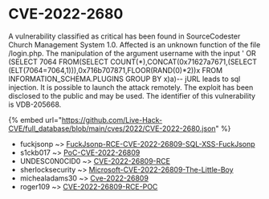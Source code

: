 # CVE-2022-2680

A vulnerability classified as critical has been found in SourceCodester Church Management System 1.0. Affected is an unknown function of the file /login.php. The manipulation of the argument username with the input ' OR (SELECT 7064 FROM(SELECT COUNT(*),CONCAT(0x71627a7671,(SELECT (ELT(7064=7064,1))),0x716b707871,FLOOR(RAND(0)*2))x FROM INFORMATION_SCHEMA.PLUGINS GROUP BY x)a)-- jURL leads to sql injection. It is possible to launch the attack remotely. The exploit has been disclosed to the public and may be used. The identifier of this vulnerability is VDB-205668.

{% embed url="https://github.com/Live-Hack-CVE/full_database/blob/main/cves/2022/CVE-2022-2680.json" %}


* fuckjsonp ~> [FuckJsonp-RCE-CVE-2022-26809-SQL-XSS-FuckJsonp](https://www.alice-snow.ru/2022/database/cve-2022-2680/fuckjsonp-rce-cve-2022-26809-sql-xss-fuckjsonp-fuckjsonp)
* s1ckb017 ~> [PoC-CVE-2022-26809](https://www.alice-snow.ru/2022/database/cve-2022-2680/poc-cve-2022-26809-s1ckb017)
* UNDESC0N0CID0 ~> [CVE-2022-26809-RCE](https://www.alice-snow.ru/2022/database/cve-2022-2680/cve-2022-26809-rce-undesc0n0cid0)
* sherlocksecurity ~> [Microsoft-CVE-2022-26809-The-Little-Boy](https://www.alice-snow.ru/2022/database/cve-2022-2680/microsoft-cve-2022-26809-the-little-boy-sherlocksecurity)
* michealadams30 ~> [Cve-2022-26809](https://www.alice-snow.ru/2022/database/cve-2022-2680/cve-2022-26809-michealadams30)
* roger109 ~> [CVE-2022-26809-RCE-POC](https://www.alice-snow.ru/2022/database/cve-2022-2680/cve-2022-26809-rce-poc-roger109)